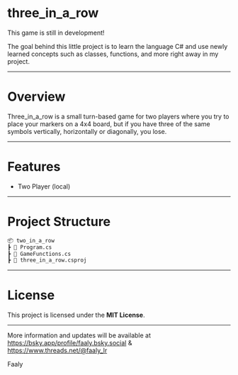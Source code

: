 # three_in_a_row

This game is still in development!

The goal behind this little project is to learn the language C# and use newly learned concepts such as classes, functions, and more right away in my project. 

---

# Overview
Three_in_a_row is a small turn-based game for two players where you try to place your markers on a 4x4 board, but if you have three of the same symbols vertically, horizontally or diagonally, you lose.

---

# Features
- Two Player (local)

---

# Project Structure
```makefile
📦 two_in_a_row
┣ 📜 Program.cs
┣ 📜 GameFunctions.cs
┣ 📜 three_in_a_row.csproj


```
---

# License
This project is licensed under the **MIT License**.

---

More information and updates will be available at https://bsky.app/profile/faaly.bsky.social & https://www.threads.net/@faaly_lr

Faaly
